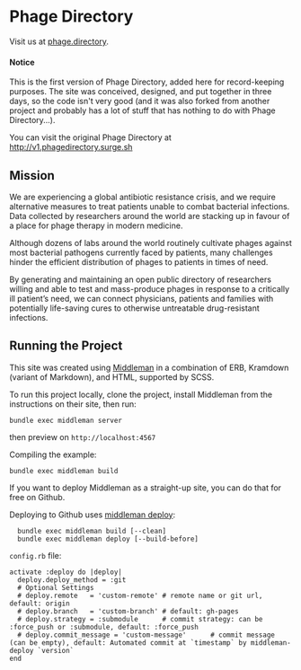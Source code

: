 

# Phage Directory

Visit us at [phage.directory](http://phage.directory).

#### Notice

This is the first version of Phage Directory, added here for record-keeping purposes. The site was conceived, designed, and put together in three days, so the code isn't very good (and it was also forked from another project and probably has a lot of stuff that has nothing to do with Phage Directory...).

You can visit the original Phage Directory at http://v1.phagedirectory.surge.sh 


## Mission

We are experiencing a global antibiotic resistance crisis, and we require alternative measures to treat patients unable to combat bacterial infections. Data collected by researchers around the world are stacking up in favour of a place for phage therapy in modern medicine.

Although dozens of labs around the world routinely cultivate phages against most bacterial pathogens currently faced by patients, many challenges hinder the efficient distribution of phages to patients in times of need.

By generating and maintaining an open public directory of researchers willing and able to test and mass-produce phages in response to a critically ill patient’s need, we can connect physicians, patients and families with potentially life-saving cures to otherwise untreatable drug-resistant infections.



## Running the Project

This site was created using [Middleman](http://middlemanapp.com) in a combination of ERB, Kramdown (variant of Markdown), and HTML, supported by SCSS.

To run this project locally, clone the project, install Middleman from the instructions on their site, then run:

~~~
bundle exec middleman server
~~~

then preview on `http://localhost:4567`


Compiling the example:

~~~
bundle exec middleman build
~~~

If you want to deploy Middleman as a straight-up site, you can do that for free on Github.

Deploying to Github uses [middleman deploy](https://github.com/middleman-contrib/middleman-deploy):

~~~
  bundle exec middleman build [--clean]
  bundle exec middleman deploy [--build-before]
~~~

`config.rb` file:
~~~
activate :deploy do |deploy|
  deploy.deploy_method = :git
  # Optional Settings
  # deploy.remote   = 'custom-remote' # remote name or git url, default: origin
  # deploy.branch   = 'custom-branch' # default: gh-pages
  # deploy.strategy = :submodule      # commit strategy: can be :force_push or :submodule, default: :force_push
  # deploy.commit_message = 'custom-message'      # commit message (can be empty), default: Automated commit at `timestamp` by middleman-deploy `version`
end
~~~
